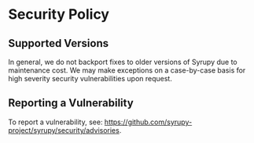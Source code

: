 # Security Policy

## Supported Versions

In general, we do not backport fixes to older versions of Syrupy due to maintenance cost. We may make exceptions on a case-by-case basis for high severity security vulnerabilities upon request.

## Reporting a Vulnerability

To report a vulnerability, see: https://github.com/syrupy-project/syrupy/security/advisories.
